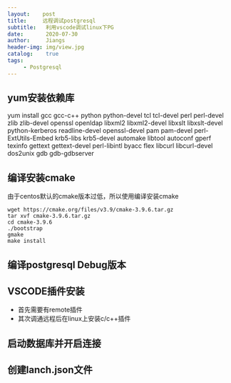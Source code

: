 ```yaml
---
layout:    post
title:     远程调试postgresql
subtitle:   利用vscode调试linux下PG
date:       2020-07-30
author:     Jiangs
header-img: img/view.jpg
catalog:    true
tags:
     - Postgresql
---
```


## yum安装依赖库


yum install gcc gcc-c++ python python-devel tcl tcl-devel perl perl-devel zlib zlib-devel openssl openldap libxml2 libxml2-devel libxslt libxslt-devel python-kerberos readline-devel openssl-devel pam pam-devel perl-ExtUtils-Embed krb5-libs krb5-devel automake libtool autoconf gperf texinfo  gettext gettext-devel perl-libintl byacc  flex libcurl libcurl-devel dos2unix gdb gdb-gdbserver

## 编译安装cmake

由于centos默认的cmake版本过低，所以使用编译安装cmake

```
wget https://cmake.org/files/v3.9/cmake-3.9.6.tar.gz
tar xvf cmake-3.9.6.tar.gz
cd cmake-3.9.6
./bootstrap
gmake
make install
```

## 编译postgresql Debug版本


## VSCODE插件安装

- 首先需要有remote插件
- 其次调通远程后在linux上安装c/c++插件

## 启动数据库并开启连接

## 创建lanch.json文件

